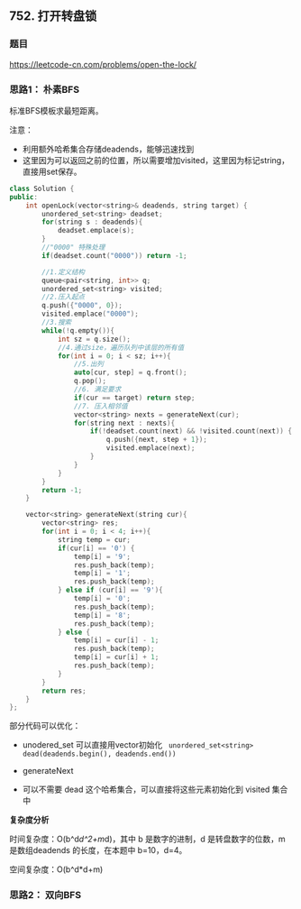 ## 752. 打开转盘锁

### 题目

https://leetcode-cn.com/problems/open-the-lock/

### 思路1： 朴素BFS

标准BFS模板求最短距离。

注意：
- 利用额外哈希集合存储deadends，能够迅速找到
- 这里因为可以返回之前的位置，所以需要增加visited，这里因为标记string，直接用set保存。

```C++
class Solution {
public:
    int openLock(vector<string>& deadends, string target) {
        unordered_set<string> deadset;
        for(string s : deadends){
            deadset.emplace(s);
        }
        //"0000" 特殊处理
        if(deadset.count("0000")) return -1;

        //1.定义结构
        queue<pair<string, int>> q;
        unordered_set<string> visited;
        //2.压入起点
        q.push({"0000", 0});
        visited.emplace("0000");
        //3.搜索
        while(!q.empty()){
            int sz = q.size();
            //4.通过size，遍历队列中该层的所有值
            for(int i = 0; i < sz; i++){
                //5.出列
                auto[cur, step] = q.front();
                q.pop();
                //6. 满足要求
                if(cur == target) return step;
                //7. 压入相邻值
                vector<string> nexts = generateNext(cur);
                for(string next : nexts){
                    if(!deadset.count(next) && !visited.count(next)) {
                        q.push({next, step + 1});
                        visited.emplace(next);
                    }
                }
            }
        }
        return -1;
    }

    vector<string> generateNext(string cur){
        vector<string> res;
        for(int i = 0; i < 4; i++){
            string temp = cur;
            if(cur[i] == '0') {
                temp[i] = '9';
                res.push_back(temp);
                temp[i] = '1';
                res.push_back(temp);
            } else if (cur[i] == '9'){
                temp[i] = '0';
                res.push_back(temp);
                temp[i] = '8';
                res.push_back(temp);
            } else {
                temp[i] = cur[i] - 1;
                res.push_back(temp);
                temp[i] = cur[i] + 1;
                res.push_back(temp);
            }
        }
        return res;
    }
};
```

部分代码可以优化：
- unodered_set 可以直接用vector初始化 ` unordered_set<string> dead(deadends.begin(), deadends.end())`
- generateNext

- 可以不需要 dead 这个哈希集合，可以直接将这些元素初始化到 visited 集合中


**复杂度分析**

时间复杂度：O(b^d*d^2+m*d)，其中 b 是数字的进制，d 是转盘数字的位数，m 是数组deadends 的长度，在本题中 b=10，d=4。

空间复杂度：O(b^d*d+m)


### 思路2： 双向BFS